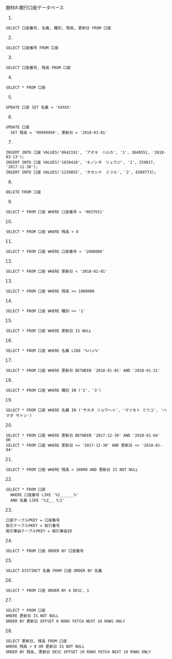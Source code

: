 題材A:銀行口座データベース<br>

1.
```
SELECT 口座番号, 名義, 種別, 残高, 更新日 FROM 口座
```

2.
```
SELECT 口座番号 FROM 口座
```

3.
```
SELECT 口座番号, 残高 FROM 口座
```

4.
```
SELECT * FROM 口座
```

5.
```
UPDATE 口座 SET 名義 = 'XXXXX'
```

6.
```
UPDATE 口座
  SET 残高 = '99999999', 更新日 = '2018-03-01'
```

7.
```
INSERT INTO 口座 VALUES('0642191', 'アオキ　ハルカ', '1', 3640551, '2018-03-13');
INSERT INTO 口座 VALUES('1039410', 'キノシタ　リュウジ', '1', 259017, '2017-11-30');
INSERT INTO 口座 VALUES('1239855', 'タカシナ　ミツル', '2', 6509773);
```

8.
```
DELETE FROM 口座
```

9.
```
SELECT * FROM 口座 WHERE 口座番号 = '0037651'
```

10.
```
SELECT * FROM 口座 WHERE 残高 > 0
```

11.
```
SELECT * FROM 口座 WHERE 口座番号 < '1000000'
```

12.
```
SELECT * FROM 口座 WHERE 更新日 < '2018-01-01'
```

13.
```
SELECT * FROM 口座 WHERE 残高 >= 1000000
```

14.
```
SELECT * FROM 口座 WHERE 種別 <> '1'
```


15.
```
SELECT * FROM 口座 WHERE 更新日 IS NULL
```

16.
```
SELECT * FROM 口座 WHERE 名義 LIKE '%ハシ%'
```

17.
```
SELECT * FROM 口座 WHERE 更新日 BETWEEN '2018-01-01' AND '2018-01-31'
```

18.
```
SELECT * FROM 口座 WHERE 種別 IN ('2', '3')
```

19.
```
SELECT * FROM 口座 WHERE 名義 IN ('サカタ リョウヘイ', 'マツモト ミワコ', 'ハマダ サトシ')
```

20.
```
SELECT * FROM 口座 WHERE 更新日 BETWEEN '2017-12-30' AND '2018-01-04'
OR
SELECT * FROM 口座 WHERE 更新日 >= '2017-12-30' AND 更新日 <= '2018-01-04'
```

21.
```
SELECT * FROM 口座 WHERE 残高 < 10000 AND 更新日 IS NOT NULL
```

22.
```
SELECT * FROM 口座 
  WHERE 口座番号 LIKE '%2______%'
  AND 名義 LIKE '%エ__ %コ'
```

23.
```
口座テーブルPKEY = 口座番号
取引テーブルPKEY = 取引番号
取引事由テーブルPKEY = 取引事由ID
```

24. 
```
SELECT * FROM 口座 ORDER BY 口座番号
```

25.
```
SELECT DISTINCT 名義 FROM 口座 ORDER BY 名義
```

26.
```
SELECT * FROM 口座 ORDER BY 4 DESC, 1
```

27.
```
SELECT * FROM 口座
WHERE 更新日 IS NOT NULL
ORDER BY 更新日 OFFSET 0 ROWS FETCH NEXT 10 ROWS ONLY
```

28.
```
SELECT 更新日, 残高 FROM 口座
WHERE 残高 > 0 OR 更新日 IS NOT NULL
ORDER BY 残高, 更新日 DESC OFFSET 10 ROWS FETCH NEXT 10 ROWS ONLY
```
